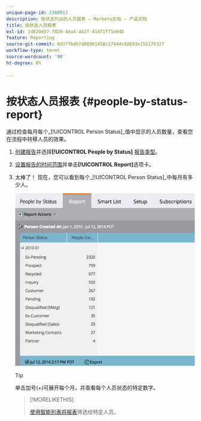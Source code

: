 ```yaml
---
unique-page-id: 2360012
description: 按状态列出的人员报表 — Marketo文档 — 产品文档
title: 按状态人员报表
exl-id: 1d820d37-f820-4ea4-ab2f-41d71f71e64b
feature: Reporting
source-git-commit: 0d37fbdb7d08901458c1744dc68893e155176327
workflow-type: tm+mt
source-wordcount: '98'
ht-degree: 0%

---
```


# 按状态人员报表 {#people-by-status-report}

通过检查每月每个&#x200B;_[!UICONTROL Person Status]_值中显示的人员数量，查看您在流程中转移人员的效果。

1. [创建报告](/help/marketo/product-docs/reporting/basic-reporting/creating-reports/create-a-report-in-a-program.md)并选择&#x200B;**[!UICONTROL People by Status]** [报告类型](/help/marketo/product-docs/reporting/basic-reporting/report-types/report-type-overview.md)。

1. [设置报告的时间范围](/help/marketo/product-docs/reporting/basic-reporting/editing-reports/change-a-report-time-frame.md)并单击&#x200B;**[!UICONTROL Report]**&#x200B;选项卡。

1. 太棒了！ 现在，您可以看到每个&#x200B;_[!UICONTROL Person Status]_中每月有多少人。

   ![](assets/image2017-3-27-11-3a17-3a4.png)

   >[!TIP]
   >
   >单击加号(+)可展开每个月，并查看每个人员状态的特定数字。

   >[!MORELIKETHIS]
   >
   >[使用智能列表将报表](/help/marketo/product-docs/reporting/basic-reporting/editing-reports/filter-people-in-a-report-with-a-smart-list.md)筛选给特定人员。
